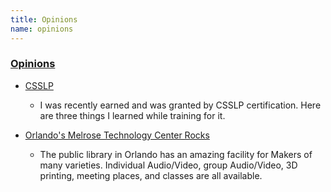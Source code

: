 ```yaml
---
title: Opinions
name: opinions
---
```


### [Opinions](/here/is/my/opinion)

* [CSSLP](/2017/07/csslp-certification)
  * I was recently earned and was granted by CSSLP certification.  Here are three things I learned while training for it.
  
* [Orlando's Melrose Technology Center Rocks](/2014/04/orlandos-melrose-technology-center-rocks.html)
  * The public library in Orlando has an amazing facility for Makers of many varieties.  Individual Audio/Video, group Audio/Video, 3D printing, meeting places, and classes are all available.
